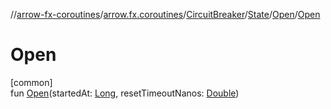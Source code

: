 //[arrow-fx-coroutines](../../../../../index.md)/[arrow.fx.coroutines](../../../index.md)/[CircuitBreaker](../../index.md)/[State](../index.md)/[Open](index.md)/[Open](-open.md)

# Open

[common]\
fun [Open](-open.md)(startedAt: [Long](https://kotlinlang.org/api/latest/jvm/stdlib/kotlin/-long/index.html), resetTimeoutNanos: [Double](https://kotlinlang.org/api/latest/jvm/stdlib/kotlin/-double/index.html))
